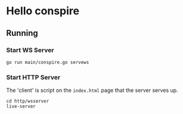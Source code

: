 # Hello conspire

## Running

### Start WS Server

```shell
go run main/conspire.go servews
```

### Start HTTP Server

The 'client' is script on the `index.html` page that the server serves up.

```shell
cd http/wsserver
live-server
```
